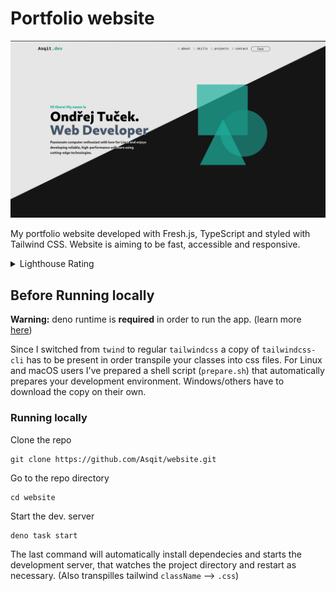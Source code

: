 # Portfolio website

![Website Index](./repo-website.jpg)

My portfolio website developed with Fresh.js, TypeScript and styled with Tailwind CSS. Website is aiming to be fast, accessible and responsive. 

<details>
  <summary>Lighthouse Rating</summary>
  <img src="./repo.png" alt="lighthouse rating" />
</details>

## Before Running locally

**Warning:** deno runtime is **required** in order to run the app. (learn more
[here](https://deno.com/manual@v1.34.3/getting_started/installation))

Since I switched from `twind` to regular `tailwindcss` a copy of
`tailwindcss-cli` has to be present in order transpile your classes into css files. 
For Linux and macOS users I've prepared a shell script (`prepare.sh`) that automatically prepares your development environment. Windows/others have to download the copy on their own.

### Running locally

Clone the repo

```shell
git clone https://github.com/Asqit/website.git
```
Go to the repo directory

```shell
cd website
```

Start the dev. server

```shell
deno task start
```

The last command will automatically install dependecies and starts the development server, that watches the project directory and restart as necessary. (Also
transpilles tailwind `className` --> `.css`)
